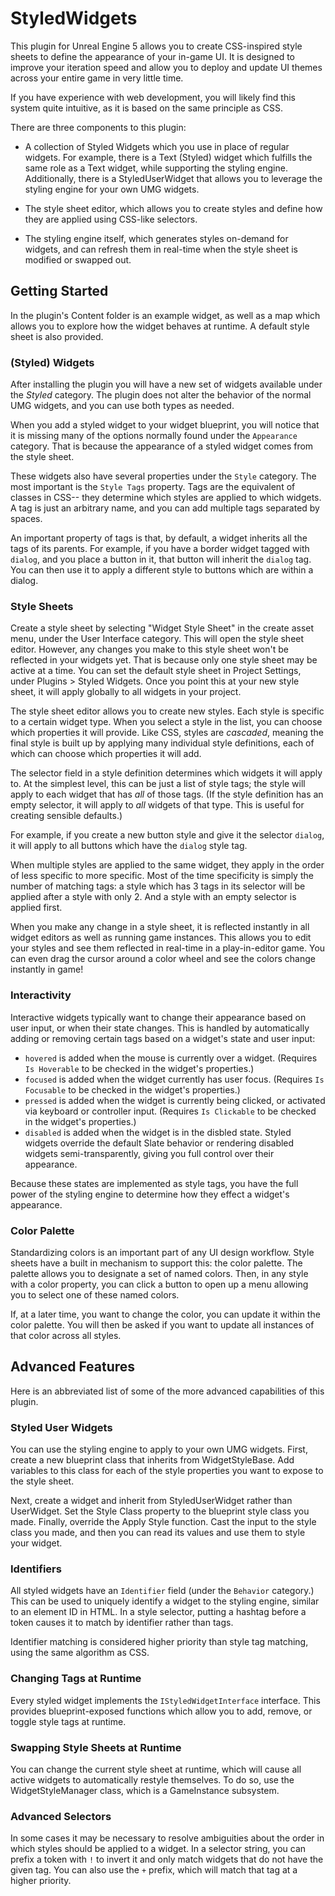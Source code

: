 # StyledWidgets

This plugin for Unreal Engine 5 allows you to create CSS-inspired style sheets to define the appearance of your in-game UI.
It is designed to improve your iteration speed and allow you to deploy and update UI themes across your entire game in
very little time.

If you have experience with web development, you will likely find this system quite intuitive, as it is based
on the same principle as CSS.

There are three components to this plugin:

* A collection of Styled Widgets which you use in place of regular widgets. For example, there is a Text (Styled) widget
  which fulfills the same role as a Text widget, while supporting the styling engine. Additionally, there is a StyledUserWidget
  that allows you to leverage the styling engine for your own UMG widgets.

* The style sheet editor, which allows you to create styles and define how they are applied using CSS-like selectors.

* The styling engine itself, which generates styles on-demand for widgets, and can refresh them in real-time when the
  style sheet is modified or swapped out.

## Getting Started

In the plugin's Content folder is an example widget, as well as a map which allows you to explore how the widget 
behaves at runtime. A default style sheet is also provided.

### (Styled) Widgets

After installing the plugin you will have a new set of widgets available under the *Styled* category. The plugin does
not alter the behavior of the normal UMG widgets, and you can use both types as needed. 

When you add a styled widget to your widget blueprint, you will notice that it is missing many of the options normally
found under the `Appearance` category. That is because the appearance of a styled widget comes from the style sheet.

These widgets also have several properties under the `Style` category. The most important is the `Style Tags` property.
Tags are the equivalent of classes in CSS-- they determine which styles are applied to which widgets. A tag is just
an arbitrary name, and you can add multiple tags separated by spaces.

An important property of tags is that, by default, a widget inherits all the tags of its parents. For example, if
you have a border widget tagged with `dialog`, and you place a button in it, that button will inherit the `dialog`
tag. You can then use it to apply a different style to buttons which are within a dialog.

### Style Sheets

Create a style sheet by selecting "Widget Style Sheet" in the create asset menu, under the User Interface category.
This will open the style sheet editor. However, any changes you make to this style sheet won't be reflected in
your widgets yet. That is because only one style sheet may be active at a time. You can set the default style
sheet in Project Settings, under Plugins > Styled Widgets. Once you point this at your new style sheet, it will
apply globally to all widgets in your project.

The style sheet editor allows you to create new styles. Each style is specific to a certain widget type. When
you select a style in the list, you can choose which properties it will provide. Like CSS, styles are *cascaded*,
meaning the final style is built up by applying many individual style definitions, each of which can choose which
properties it will add.

The selector field in a style definition determines which widgets it will apply to. At the simplest level, this
can be just a list of style tags; the style will apply to each widget that has *all* of those tags. (If the style
definition has an empty selector, it will apply to *all* widgets of that type. This is useful for creating
sensible defaults.)

For example, if you create a new button style and give it the selector `dialog`, it will apply to all buttons
which have the `dialog` style tag.

When multiple styles are applied to the same widget, they apply in the order of less specific to more specific.
Most of the time specificity is simply the number of matching tags: a style which has 3 tags in its selector will
be applied after a style with only 2. And a style with an empty selector is applied first. 

When you make any change in a style sheet, it is reflected instantly in all widget editors as well as running
game instances. This allows you to edit your styles and see them reflected in real-time in a play-in-editor game.
You can even drag the cursor around a color wheel and see the colors change instantly in game!

### Interactivity

Interactive widgets typically want to change their appearance based on user input, or when their state changes.
This is handled by automatically adding or removing certain tags based on a widget's state and user input:

* `hovered` is added when the mouse is currently over a widget. (Requires `Is Hoverable` to be checked in the widget's properties.)
* `focused` is added when the widget currently has user focus. (Requires `Is Focusable` to be checked in the widget's properties.)
* `pressed` is added when the widget is currently being clicked, or activated via keyboard or controller input. 
  (Requires `Is Clickable` to be checked in the widget's properties.)
* `disabled` is added when the widget is in the disbled state. Styled widgets override the default Slate behavior
  or rendering disabled widgets semi-transparently, giving you full control over their appearance.

Because these states are implemented as style tags, you have the full power of the styling engine to determine
how they effect a widget's appearance.

### Color Palette

Standardizing colors is an important part of any UI design workflow. Style sheets have a built in mechanism to
support this: the color palette. The palette allows you to designate a set of named colors. Then, in any style
with a color property, you can click a button to open up a menu allowing you to select one of these named colors.

If, at a later time, you want to change the color, you can update it within the color palette. You will then
be asked if you want to update all instances of that color across all styles.

## Advanced Features

Here is an abbreviated list of some of the more advanced capabilities of this plugin.

### Styled User Widgets

You can use the styling engine to apply to your own UMG widgets. First, create a new blueprint class that
inherits from WidgetStyleBase. Add variables to this class for each of the style properties you want to
expose to the style sheet.

Next, create a widget and inherit from StyledUserWidget rather than UserWidget. Set the Style Class property
to the blueprint style class you made. Finally, override the Apply Style function. Cast the input to the
style class you made, and then you can read its values and use them to style your widget.

### Identifiers

All styled widgets have an `Identifier` field (under the `Behavior` category.) This can be used to uniquely
identify a widget to the styling engine, similar to an element ID in HTML. In a style selector, putting
a hashtag before a token causes it to match by identifier rather than tags. 

Identifier matching is considered higher priority than style tag matching, using the same algorithm as CSS.

### Changing Tags at Runtime

Every styled widget implements the `IStyledWidgetInterface` interface. This provides blueprint-exposed
functions which allow you to add, remove, or toggle style tags at runtime. 

### Swapping Style Sheets at Runtime

You can change the current style sheet at runtime, which will cause all active widgets to automatically
restyle themselves. To do so, use the WidgetStyleManager class, which is a GameInstance subsystem.

### Advanced Selectors

In some cases it may be necessary to resolve ambiguities about the order in which styles should be applied
to a widget. In a selector string, you can prefix a token with `!` to invert it and only match widgets that
do not have the given tag. You can also use the `+` prefix, which will match that tag at a higher priority.
